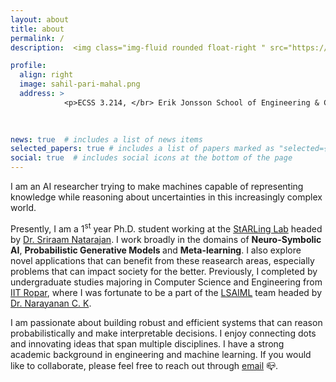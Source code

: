 ```yaml
---
layout: about
title: about
permalink: /
description:  <img class="img-fluid rounded float-right " src="https://starling.utdallas.edu/assets/images/Logo.png" width="225"> <b> Ph.D. Student, </b> <br> <b> <a href="https://www.utdallas.edu/"> The University of Texas at Dallas. </a></b> 

profile:
  align: right
  image: sahil-pari-mahal.png
  address: > 
            <p>ECSS 3.214, </br> Erik Jonsson School of Engineering & Computer Science, UTD  </p>
            
   

news: true  # includes a list of news items
selected_papers: true # includes a list of papers marked as "selected={true}"
social: true  # includes social icons at the bottom of the page
---
```


I am an AI researcher trying to make machines capable of representing knowledge while reasoning about uncertainties in this increasingly complex world.

Presently, I am a 1<sup>st</sup> year Ph.D. student working at the [StARLing Lab](https://starling.utdallas.edu/) headed by [Dr. Sriraam Natarajan](https://personal.utdallas.edu/~sriraam.natarajan/). I work broadly in the domains of <b> Neuro-Symbolic AI</b>, <b> Probabilistic Generative Models </b> and <b> Meta-learning</b>. I also explore novel applications that can benefit from these reasearch areas, especially problems that can impact society for the better. Previously, I completed by undergraduate studies majoring in Computer Science and Engineering from [IIT Ropar](https://www.iitrpr.ac.in/), where I was fortunate to be a part of the [LSAIML](https://seekayan.github.io/) team headed by [Dr. Narayanan C. K](https://seekayan.github.io/ck.html).


I am passionate about building robust and efficient systems that can reason probabilistically and make interpretable decisions. I enjoy connecting dots and innovating ideas that span multiple disciplines. I have a strong academic background in engineering and machine learning. If you would like to collaborate, please feel free to reach out through [email](mailto:sahil.sidheekh@utdallas.com) :mailbox_closed:. 
